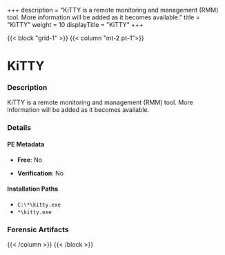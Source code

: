 +++
description = "KiTTY is a remote monitoring and management (RMM) tool. More information will be added as it becomes available."
title = "KiTTY"
weight = 10
displayTitle = "KiTTY"
+++


{{< block "grid-1" >}}
{{< column "mt-2 pt-1">}}

# KiTTY


### Description

KiTTY is a remote monitoring and management (RMM) tool. More information will be added as it becomes available.




### Details


#### PE Metadata


- **Free**: No

- **Verification**: No




#### Installation Paths
- `C:\*\kitty.exe`
- `*\kitty.exe`

### Forensic Artifacts










{{< /column >}}
{{< /block >}}
